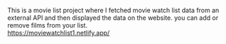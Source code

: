 This is a movie list project where I fetched movie watch list data from an external API and then displayed the data on the website. you can add or remove films from your list.  
             https://moviewatchlist1.netlify.app/     
 

